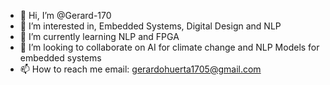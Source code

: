 - 👋 Hi, I’m @Gerard-170
- 👀 I’m interested in, Embedded Systems, Digital Design and NLP
- 🌱 I’m currently learning NLP and FPGA
- 💞️ I’m looking to collaborate on AI for climate change and NLP Models for embedded systems 
- 📫 How to reach me email: gerardohuerta1705@gmail.com

<!---
Gerard-170/Gerard-170 is a ✨ special ✨ repository because its `README.md` (this file) appears on your GitHub profile.
You can click the Preview link to take a look at your changes.
--->
